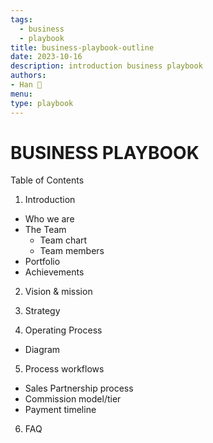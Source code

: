 ```yaml
---
tags:
  - business
  - playbook
title: business-playbook-outline
date: 2023-10-16
description: introduction business playbook
authors: 
- Han 🐸
menu:
type: playbook
---
```

# BUSINESS PLAYBOOK
Table of Contents

1. Introduction
* Who we are
* The Team
  * Team chart
  * Team members
* Portfolio
* Achievements

2. Vision & mission

3. Strategy

4. Operating Process
* Diagram

5. Process workflows
* Sales Partnership process
* Commission model/tier
* Payment timeline

6. FAQ
